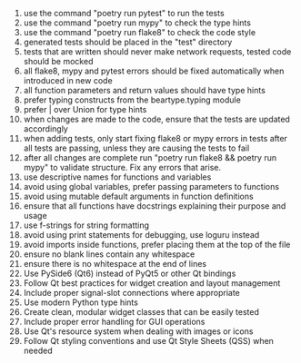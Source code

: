 1. use the command "poetry run pytest" to run the tests
2. use the command "poetry run mypy" to check the type hints
3. use the command "poetry run flake8" to check the code style
4. generated tests should be placed in the "test" directory
5. tests that are written should never make network requests, tested code should be mocked
6. all flake8, mypy and pytest errors should be fixed automatically when introduced in new code
7. all function parameters and return values should have type hints
8. prefer typing constructs from the beartype.typing module
9. prefer | over Union for type hints
10. when changes are made to the code, ensure that the tests are updated accordingly
11. when adding tests, only start fixing flake8 or mypy errors in tests after all tests are passing, unless they are causing the tests to fail
12. after all changes are complete run "poetry run flake8 && poetry run mypy" to validate structure. Fix any errors that arise.
13. use descriptive names for functions and variables
14. avoid using global variables, prefer passing parameters to functions
15. avoid using mutable default arguments in function definitions
16. ensure that all functions have docstrings explaining their purpose and usage
17. use f-strings for string formatting
18. avoid using print statements for debugging, use loguru instead
19. avoid imports inside functions, prefer placing them at the top of the file
20. ensure no blank lines contain any whitespace
21. ensure there is no whitespace at the end of lines
22. Use PySide6 (Qt6) instead of PyQt5 or other Qt bindings
23. Follow Qt best practices for widget creation and layout management
24. Include proper signal-slot connections where appropriate
25. Use modern Python type hints
26. Create clean, modular widget classes that can be easily tested
27. Include proper error handling for GUI operations
28. Use Qt's resource system when dealing with images or icons
29. Follow Qt styling conventions and use Qt Style Sheets (QSS) when needed